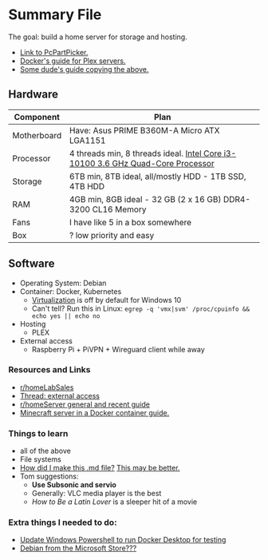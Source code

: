 # Summary File
The goal: build a home server for storage and hosting. 
* [Link to PcPartPicker.](https://pcpartpicker.com/user/pmcguire96/saved/#view=hT7Bqs)
* [Docker's guide for Plex servers.](https://hub.docker.com/r/plexinc/pms-docker/)
* [Some dude's guide copying the above.](https://computingforgeeks.com/how-to-run-plex-media-server-in-docker-containers/)

## Hardware

| Component | Plan |
| --- | --- |
| Motherboard | Have: Asus PRIME B360M-A Micro ATX LGA1151 |
| Processor | 4 threads min, 8 threads ideal. [Intel Core i3-10100 3.6 GHz Quad-Core Processor](https://pcpartpicker.com/product/qtqBD3/intel-core-i3-10100-36-ghz-quad-core-processor-bx8070110100) |
| Storage | 6TB min, 8TB ideal, all/mostly HDD - 1TB SSD, 4TB HDD |
| RAM | 4GB min, 8GB ideal - 32 GB (2 x 16 GB) DDR4-3200 CL16 Memory |
| Fans | I have like 5 in a box somewhere |
| Box | ? low priority and easy |


## Software
* Operating System: Debian
* Container: Docker, Kubernetes
  * [Virtualization](https://docs.docker.com/desktop/windows/troubleshoot/#virtualization) is off by default for Windows 10
  * Can't tell? Run this in Linux: `egrep -q 'vmx|svm' /proc/cpuinfo && echo yes || echo no`
* Hosting
  * PLEX
* External access
  * Raspberry Pi + PiVPN + Wireguard client while away

### Resources and Links
* [r/homeLabSales](https://www.reddit.com/r/homelabsales/)
* [Thread: external access](https://www.reddit.com/r/HomeServer/comments/vnx0ar/comment/ie9rsjj/?utm_source=share&utm_medium=ios_app&utm_name=iossmf&context=3)
* [r/homeServer general and recent guide](https://www.reddit.com/r/HomeServer/comments/vgsibz/tools_and_resources_for_selfhosted_home_server/?utm_source=share&utm_medium=ios_app&utm_name=iossmf)
* [Minecraft server in a Docker container guide.](https://github.com/itzg/docker-minecraft-server)


### Things to learn
* all of the above
* File systems
* [How did I make this .md file?](https://www.markdownguide.org/cheat-sheet/) [This may be better.](https://github.com/tchapi/markdown-cheatsheet/blob/master/README.md)
* Tom suggestions:
  * **Use Subsonic and servio**
  * Generally: VLC media player is the best 
  * *How to Be a Latin Lover* is a sleeper hit of a movie

### Extra things I needed to do:
* [Update Windows Powershell to run Docker Desktop for testing](https://docs.microsoft.com/en-us/windows/wsl/install-manual#step-4---download-the-linux-kernel-update-package)
* [Debian from the Microsoft Store???](https://apps.microsoft.com/store/detail/debian/9MSVKQC78PK6?hl=en-us&gl=US)
